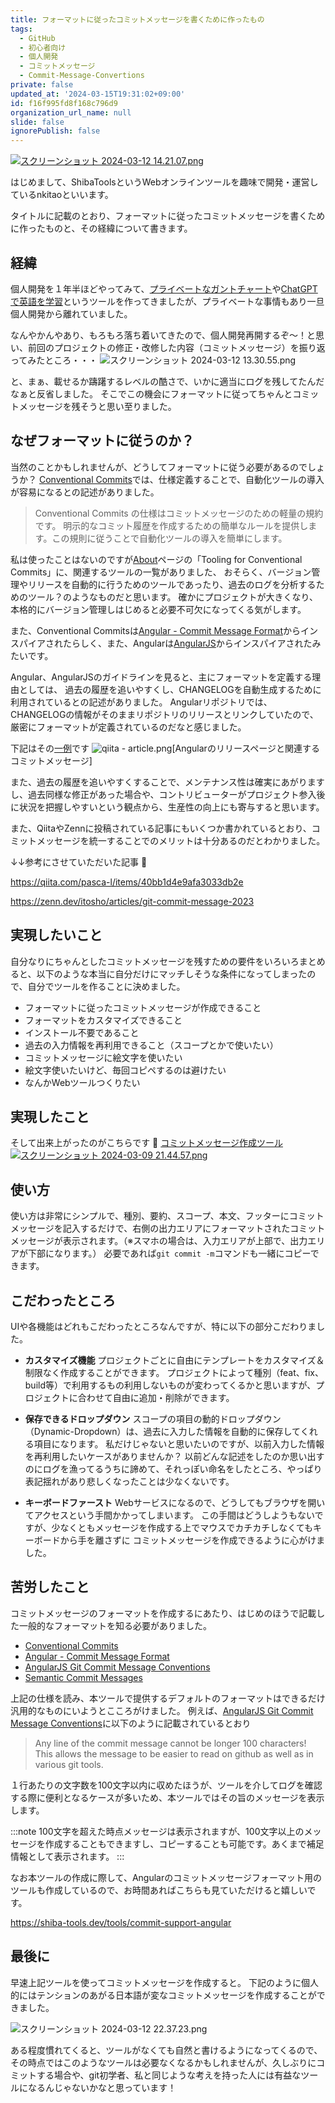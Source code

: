 ```yaml
---
title: フォーマットに従ったコミットメッセージを書くために作ったもの
tags:
  - GitHub
  - 初心者向け
  - 個人開発
  - コミットメッセージ
  - Commit-Message-Convertions
private: false
updated_at: '2024-03-15T19:31:02+09:00'
id: f16f995fd8f168c796d9
organization_url_name: null
slide: false
ignorePublish: false
---
```


[![スクリーンショット 2024-03-12 14.21.07.png](https://qiita-image-store.s3.ap-northeast-1.amazonaws.com/0/237628/5a897259-54d1-d321-19f9-11ad04d7181c.png)](https://shiba-tools.dev/)

はじめまして、ShibaToolsというWebオンラインツールを趣味で開発・運営しているnkitaoといいます。

タイトルに記載のとおり、フォーマットに従ったコミットメッセージを書くために作ったものと、その経緯について書きます。

## 経緯

個人開発を１年半ほどやってみて、[プライベートなガントチャート](https://qiita.com/nkitao/items/cd70fc8f0fbc0983ec69)や[ChatGPTで英語を学習](https://qiita.com/nkitao/items/a5f11b75c9033b75d34b)というツールを作ってきましたが、プライベートな事情もあり一旦個人開発から離れていました。

なんやかんやあり、もろもろ落ち着いてきたので、個人開発再開するぞ〜！と思い、前回のプロジェクトの修正・改修した内容（コミットメッセージ）を振り返ってみたところ・・・
![スクリーンショット 2024-03-12 13.30.55.png](https://qiita-image-store.s3.ap-northeast-1.amazonaws.com/0/237628/4dd8f7f2-6889-8350-9ca1-ca49b4ec5bcd.png)

と、まぁ、載せるか躊躇するレベルの酷さで、いかに適当にログを残してたんだなぁと反省しました。
そこでこの機会にフォーマットに従ってちゃんとコミットメッセージを残そうと思い至りました。

## なぜフォーマットに従うのか？
当然のことかもしれませんが、どうしてフォーマットに従う必要があるのでしょうか？
[Conventional Commits](https://www.conventionalcommits.org/en/v1.0.0/)では、仕様定義することで、自動化ツールの導入が容易になるとの記述がありました。
>Conventional Commits の仕様はコミットメッセージのための軽量の規約です。 明示的なコミット履歴を作成するための簡単なルールを提供します。この規則に従うことで自動化ツールの導入を簡単にします。

私は使ったことはないのですが[About](https://www.conventionalcommits.org/en/about/)ページの「Tooling for Conventional Commits」に、関連するツールの一覧がありました、
おそらく、バージョン管理やリリースを自動的に行うためのツールであったり、過去のログを分析するためのツール？のようなものだと思います。
確かにプロジェクトが大きくなり、本格的にバージョン管理しはじめると必要不可欠になってくる気がします。

また、Conventional Commitsは[Angular - Commit Message Format](https://github.com/angular/angular/blob/main/CONTRIBUTING.md#commit-message-header)からインスパイアされたらしく、また、Angularは[AngularJS](https://docs.google.com/document/d/1QrDFcIiPjSLDn3EL15IJygNPiHORgU1_OOAqWjiDU5Y/edit#heading=h.uyo6cb12dt6w)からインスパイアされたみたいです。

Angular、AngularJSのガイドラインを見ると、主にフォーマットを定義する理由としては、
過去の履歴を追いやすくし、CHANGELOGを自動生成するために利用されているとの記述がありました。
Angularリポジトリでは、CHANGELOGの情報がそのままリポジトリのリリースとリンクしていたので、厳密にフォーマットが定義されているのだなと感じました。

下記はその[一例](https://github.com/angular/angular/releases)です
![qiita - article.png](https://qiita-image-store.s3.ap-northeast-1.amazonaws.com/0/237628/65dd3359-e2c1-9f5a-d34b-d6b090e200ef.png)[Angularのリリースページと関連するコミットメッセージ]

また、過去の履歴を追いやすくすることで、メンテナンス性は確実にあがりますし、過去同様な修正があった場合や、コントリビューターがプロジェクト参入後に状況を把握しやすいという観点から、生産性の向上にも寄与すると思います。

また、QiitaやZennに投稿されている記事にもいくつか書かれているとおり、コミットメッセージを統一することでのメリットは十分あるのだとわかりました。

↓↓参考にさせていただいた記事 :bow: 

https://qiita.com/pasca-l/items/40bb1d4e9afa3033db2e

https://zenn.dev/itosho/articles/git-commit-message-2023


## 実現したいこと
自分なりにちゃんとしたコミットメッセージを残すための要件をいろいろまとめると、以下のような本当に自分だけにマッチしそうな条件になってしまったので、自分でツールを作ることに決めました。
* フォーマットに従ったコミットメッセージが作成できること
* フォーマットをカスタマイズできること
* インストール不要であること
* 過去の入力情報を再利用できること（スコープとかで使いたい）
* コミットメッセージに絵文字を使いたい
* 絵文字使いたいけど、毎回コピペするのは避けたい
* なんかWebツールつくりたい

## 実現したこと
そして出来上がったのがこちらです :clap: 
[コミットメッセージ作成ツール](https://shiba-tools.dev/tools/commit-support-original)
[![スクリーンショット 2024-03-09 21.44.57.png](https://qiita-image-store.s3.ap-northeast-1.amazonaws.com/0/237628/ab0e1376-5ac4-9cf2-e825-aa70d1988af7.png)](https://shiba-tools.dev/tools/commit-support-original)


## 使い方
使い方は非常にシンプルで、種別、要約、スコープ、本文、フッターにコミットメッセージを記入するだけで、右側の出力エリアにフォーマットされたコミットメッセージが表示されます。（※スマホの場合は、入力エリアが上部で、出力エリアが下部になります。）
必要であれば`git commit -m`コマンドも一緒にコピーできます。

## こだわったところ
UIや各機能はどれもこだわったところなんですが、特に以下の部分こだわりました。
* **カスタマイズ機能**
プロジェクトごとに自由にテンプレートをカスタマイズ＆制限なく作成することができます。
プロジェクトによって種別（feat、fix、build等）で利用するもの利用しないものが変わってくるかと思いますが、プロジェクトに合わせて自由に追加・削除ができます。

* **保存できるドロップダウン** 
スコープの項目の動的ドロップダウン（Dynamic-Dropdown）は、過去に入力した情報を自動的に保存してくれる項目になります。
私だけじゃないと思いたいのですが、以前入力した情報を再利用したいケースがありませんか？
以前どんな記述をしたのか思い出すのにログを漁ってるうちに諦めて、それっぽい命名をしたところ、やっぱり表記揺れがあり悲しくなったことは少なくないです。

* **キーボードファースト**
Webサービスになるので、どうしてもブラウザを開いてアクセスという手間かかってしまいます。
この手間はどうしようもないですが、少なくともメッセージを作成する上でマウスでカチカチしなくてもキーボードから手を離さずに
コミットメッセージを作成できるように心がけました。

## 苦労したこと
コミットメッセージのフォーマットを作成するにあたり、はじめのほうで記載した一般的なフォーマットを知る必要がありました。
* [Conventional Commits](https://www.conventionalcommits.org/en/v1.0.0-beta.4/)
* [Angular - Commit Message Format](https://github.com/angular/angular/blob/68a6a07/CONTRIBUTING.md#commit)
* [AngularJS Git Commit Message Conventions](https://docs.google.com/document/d/1QrDFcIiPjSLDn3EL15IJygNPiHORgU1_OOAqWjiDU5Y/edit#heading=h.uyo6cb12dt6w)
* [Semantic Commit Messages](https://gist.github.com/joshbuchea/6f47e86d2510bce28f8e7f42ae84c716)

上記の仕様を読み、本ツールで提供するデフォルトのフォーマットはできるだけ汎用的なものにいようとこころがけました。
例えば、[AngularJS Git Commit Message Conventions](https://docs.google.com/document/d/1QrDFcIiPjSLDn3EL15IJygNPiHORgU1_OOAqWjiDU5Y/edit#heading=h.uyo6cb12dt6w)に以下のように記載されているとおり
> Any line of the commit message cannot be longer 100 characters! This allows the message to be easier to read on github as well as in various git tools.

１行あたりの文字数を100文字以内に収めたほうが、ツールを介してログを確認する際に便利となるケースが多いため、本ツールではその旨のメッセージを表示します。

:::note
100文字を超えた時点メッセージは表示されますが、100文字以上のメッセージを作成することもできますし、コピーすることも可能です。あくまで補足情報として表示されます。
:::

なお本ツールの作成に際して、Angularのコミットメッセージフォーマット用のツールも作成しているので、お時間あればこちらも見ていただけると嬉しいです。

https://shiba-tools.dev/tools/commit-support-angular


## 最後に
早速上記ツールを使ってコミットメッセージを作成すると。
下記のように個人的にはテンションのあがる日本語が変なコミットメッセージを作成することができました。

![スクリーンショット 2024-03-12 22.37.23.png](https://qiita-image-store.s3.ap-northeast-1.amazonaws.com/0/237628/4d08799f-3a2e-bbc3-246e-68fc6a07a3ba.png)


ある程度慣れてくると、ツールがなくても自然と書けるようになってくるので、その時点ではこのようなツールは必要なくなるかもしれませんが、久しぶりにコミットする場合や、git初学者、私と同じような考えを持った人には有益なツールになるんじゃないかなと思っています！
